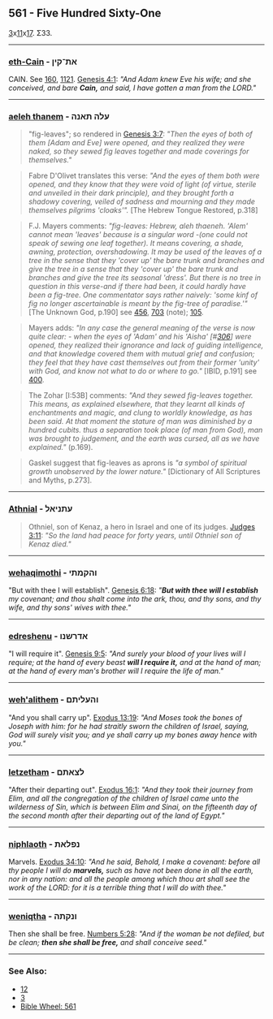 ## 561 - Five Hundred Sixty-One
[3](3)x[11](11)x[17](17). Σ33.

---

### [eth-Cain](/keys/ATh-QINf) - את־קין
CAIN. See [160](160), [1121](1121). [Genesis 4:1](https://biblehub.com/genesis/4-1.htm): *"And Adam knew Eve his wife; and she conceived, and bare **Cain,** and said, I have gotten a man from the LORD."*

---

### [aeleh thanem](/keys/OLH.ThANH) - עלה תאנה
> "fig-leaves"; so rendered in [Genesis 3:7](http://biblehub.com/genesis/3-7.htm): *"Then the eyes of both of them [Adam and Eve] were opened, and they realized they were naked, so they sewed fig leaves together and made coverings for themselves."*

> Fabre D'Olivet translates this verse: *"And the eyes of them both were opened, and they know that they were void of light (of virtue, sterile and unveiled in their dark principle), and they brought forth a shadowy covering, veiled of sadness and mourning and they made themselves pilgrims 'cloaks'".* [The Hebrew Tongue Restored, p.318]

> F.J. Mayers comments: *"fig-leaves: Hebrew, aleh thaeneh. 'Alem' cannot mean 'leaves' because is a singular word -(one could not speak of sewing one leaf together). It means covering, a shade, awning, protection, overshadowing. It may be used of the leaves of a tree in the sense that they 'cover up' the bare trunk and branches and give the tree in a sense that they 'cover up' the bare trunk and branches and give the tree its seasonal 'dress'. But there is no tree in question in this verse-and if there had been, it could hardly have been a fig-tree. One commentator says rather naively: 'some kinf of fig no longer ascertainable is meant by the fig-tree of paradise.'"* [The Unknown God, p.190] see [456](456), [703](703) (note); [105](105).

> Mayers adds: *"In any case the general meaning of the verse is now quite clear: - when the eyes of 'Adam' and his 'Aisha' [#[306](306)] were opened, they realized their ignorance and lack of guiding intelligence, and that knowledge covered them with mutual grief and confusion; they feel that they have cast themselves out from their former 'unity' with God, and know not what to do or where to go."* [IBID, p.191] see [400](400).

> The Zohar [I:53B] comments: *"And they sewed fig-leaves together. This means, as explained elsewhere, that they learnt all kinds of enchantments and magic, and clung to worldly knowledge, as has been said. At that moment the stature of man was diminished by a hundred cubits. thus a separation took place (of man from God), man was brought to judgement, and the earth was cursed, all as we have explained."* (p.169).

> Gaskel suggest that fig-leaves as aprons is *"a symbol of spiritual growth unobserved by the lower nature."* [Dictionary of All Scriptures and Myths, p.273].

---

### [Athnial](/keys/OThNIAL) - עתניאל
> Othniel, son of Kenaz, a hero in Israel and one of its judges. [Judges 3:11](http://biblehub.com/judges/3-11.htm): *"So the land had peace for forty years, until Othniel son of Kenaz died."*

---

### [wehaqimothi](/keys/VHQMThI) - והקמתי
"But with thee I will establish". [Genesis 6:18](https://biblehub.com/genesis/6-18.htm): *"**But with thee will I establish** my covenant; and thou shalt come into the ark, thou, and thy sons, and thy wife, and thy sons' wives with thee."*

---

### [edreshenu](/keys/ADRShNV) - אדרשנו
"I will require it". [Genesis 9:5](https://biblehub.com/genesis/9-5.htm): *"And surely your blood of your lives will I require; at the hand of every beast **will I require it,** and at the hand of man; at the hand of every man's brother will I require the life of man."*

---

### [weh'alithem](/keys/VHOlIThM) - והעליתם
"And you shall carry up". [Exodus 13:19](https://biblehub.com/exodus/13-19.htm): *"And Moses took the bones of Joseph with him: for he had straitly sworn the children of Israel, saying, God will surely visit you; and ye shall carry up my bones away hence with you."*

---

### [letzetham](/keys/LTzAThM) - לצאתם
"After their departing out". [Exodus 16:1](https://biblehub.com/exodus/16-1.htm): *"And they took their journey from Elim, and all the congregation of the children of Israel came unto the wilderness of Sin, which is between Elim and Sinai, on the fifteenth day of the second month after their departing out of the land of Egypt."*

---

### [niphlaoth](/keys/NPLATh) - נפלאת
Marvels. [Exodus 34:10](https://biblehub.com/exodus/34-10.htm): *"And he said, Behold, I make a covenant: before all thy people I will do **marvels,** such as have not been done in all the earth, nor in any nation: and all the people among which thou art shall see the work of the LORD: for it is a terrible thing that I will do with thee."*

---

### [weniqtha](/keys/VNQThH) - ונקתה
Then she shall be free. [Numbers 5:28](https://biblehub.com/numbers/5-28.htm): *"And if the woman be not defiled, but be clean; **then she shall be free,** and shall conceive seed."*

---

### See Also:

- [12](12)
- [3](3)
- [Bible Wheel: 561](https://www.biblewheel.com//GR/GR_Database.php?SearchBy_Gematria=561)
